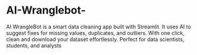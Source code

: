 # AI-Wranglebot-
AI WrangleBot is a smart data cleaning app built with Streamlit. It uses AI to suggest fixes for missing values, duplicates, and outliers. With one click, clean and download your dataset effortlessly. Perfect for data scientists, students, and analysts
